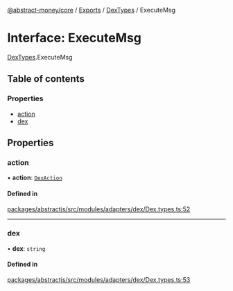 [@abstract-money/core](../README.md) / [Exports](../modules.md) / [DexTypes](../modules/DexTypes.md) / ExecuteMsg

# Interface: ExecuteMsg

[DexTypes](../modules/DexTypes.md).ExecuteMsg

## Table of contents

### Properties

- [action](DexTypes.ExecuteMsg.md#action)
- [dex](DexTypes.ExecuteMsg.md#dex)

## Properties

### action

• **action**: [`DexAction`](../modules/DexTypes.md#dexaction)

#### Defined in

[packages/abstractjs/src/modules/adapters/dex/Dex.types.ts:52](https://github.com/AbstractSDK/frontend/blob/07410073/packages/abstractjs/src/modules/adapters/dex/Dex.types.ts#L52)

___

### dex

• **dex**: `string`

#### Defined in

[packages/abstractjs/src/modules/adapters/dex/Dex.types.ts:53](https://github.com/AbstractSDK/frontend/blob/07410073/packages/abstractjs/src/modules/adapters/dex/Dex.types.ts#L53)
